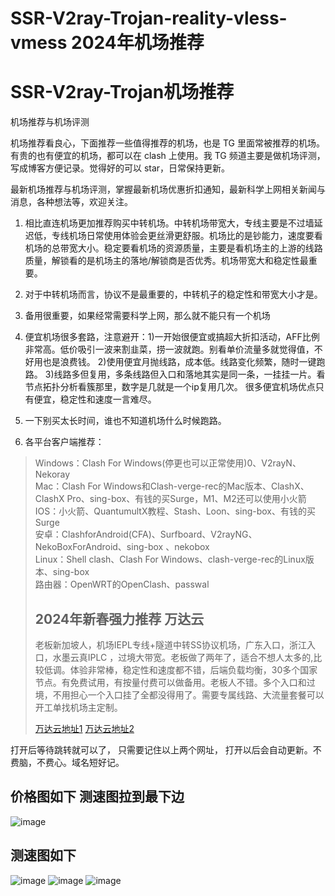 # SSR-V2ray-Trojan-reality-vless-vmess 2024年机场推荐

# SSR-V2ray-Trojan机场推荐

机场推荐与机场评测

机场推荐看良心，下面推荐一些值得推荐的机场，也是 TG 里面常被推荐的机场。有贵的也有便宜的机场，都可以在 clash 上使用。我 TG 频道主要是做机场评测，写成博客方便记录。觉得好的可以 star，日常保持更新。

最新机场推荐与机场评测，掌握最新机场优惠折扣通知，最新科学上网相关新闻与消息，各种想法等，欢迎关注。

1. 相比直连机场更加推荐购买中转机场。中转机场带宽大，专线主要是不过墙延迟低，专线机场日常使用体验会更丝滑更舒服。机场比的是钞能力，速度要看机场的总带宽大小。稳定要看机场的资源质量，主要是看机场主的上游的线路质量，解锁看的是机场主的落地/解锁商是否优秀。机场带宽大和稳定性最重要。

2. 对于中转机场而言，协议不是最重要的，中转机子的稳定性和带宽大小才是。

3.  备用很重要，如果经常需要科学上网，那么就不能只有一个机场

4.  便宜机场很多套路，注意避开：1)一开始很便宜或搞超大折扣活动，AFF比例非常高。低价吸引一波来割韭菜，捞一波就跑。别看单价流量多就觉得值，不好用也是浪费钱。 2)使用便宜月抛线路，成本低。线路变化频繁，随时一键跑路。 3)线路多但复用，多条线路但入口和落地其实是同一条，一挂挂一片。看节点拓扑分析看簇那里，数字是几就是一个ip复用几次。 很多便宜机场优点只有便宜，稳定性和速度一言难尽。

5.  一下别买太长时间，谁也不知道机场什么时候跑路。

6. 各平台客户端推荐：
>Windows：Clash For Windows(停更也可以正常使用)0、V2rayN、Nekoray     
Mac：Clash For Windows和Clash-verge-rec的Mac版本、ClashX、ClashX Pro、sing-box、有钱的买Surge，M1、M2还可以使用小火箭   
IOS：小火箭、QuantumultX教程、Stash、Loon、sing-box、有钱的买Surge   
安卓：ClashforAndroid(CFA)、Surfboard、V2rayNG、NekoBoxForAndroid、sing-box 、nekobox     
Linux：Shell clash、Clash For Windows、clash-verge-rec的Linux版本、sing-box     
路由器：OpenWRT的OpenClash、passwal
>
>## 2024年新春强力推荐  万达云
>老板新加坡人，机场IEPL专线+隧道中转SS协议机场，广东入口，浙江入口，水墨云真IPLC ，过境大带宽。老板做了两年了，适合不想人太多的,比较低调。体验非常棒，稳定性和速度都不错，后端负载均衡，30多个国家节点。有免费试用，有按量付费可以做备用。老板人不错。多个入口和过境，不用担心一个入口挂了全都没得用了。需要专属线路、大流量套餐可以开工单找机场主定制。
>
>[万达云地址1](https://www.z1z1.top)
>[万达云地址2](https://www.52vpn.top)
>
打开后等待跳转就可以了， 只需要记住以上两个网址， 打开以后会自动更新。不费脑，不费心。域名短好记。

## 价格图如下 测速图拉到最下边
![image](https://github.com/vlesstop/SSR-V2ray-Trojan-reality-vless-vmess/assets/48223192/bc7f3273-22c5-40b8-be0f-fa007108393f)

## 测速图如下 
![image](https://github.com/vlesstop/SSR-V2ray-Trojan-reality-vless-vmess/assets/48223192/7cd9ee6c-1e8c-4275-bbc2-e23c86f25e14)
![image](https://github.com/vlesstop/SSR-V2ray-Trojan-reality-vless-vmess/assets/48223192/20f1336f-5166-4d7b-b79b-c2066a90acc5)
![image](https://github.com/vlesstop/SSR-V2ray-Trojan-reality-vless-vmess/assets/48223192/7b955aef-b7ab-4446-ad3b-99b2ab7138e7)


